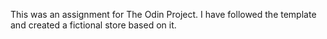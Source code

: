 This was an assignment for The Odin Project.
I have followed the template and created a fictional store based on it.
